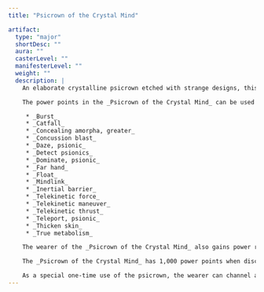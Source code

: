 ```yaml
---
title: "Psicrown of the Crystal Mind"

artifact:
  type: "major"
  shortDesc: ""
  aura: ""
  casterLevel: ""
  manifesterLevel: ""
  weight: ""
  description: |
    An elaborate crystalline psicrown etched with strange designs, this exceptional psicrown is so invested with power that it is considered an artifact.

    The power points in the _Psicrown of the Crystal Mind_ can be used to manifest any of the following powers at manifester level 20th (or at the wearer's manifester level if it is higher than 20th).

     * _Burst_
     * _Catfall_
     * _Concealing amorpha, greater_
     * _Concussion blast_
     * _Daze, psionic_
     * _Detect psionics_
     * _Dominate, psionic_
     * _Far hand_
     * _Float_
     * _Mindlink_
     * _Inertial barrier_
     * _Telekinetic force_
     * _Telekinetic maneuver_
     * _Telekinetic thrust_
     * _Teleport, psionic_
     * _Thicken skin_
     * _True metabolism_

    The wearer of the _Psicrown of the Crystal Mind_ also gains power resistance equal to 10 + his manifester level.

    The _Psicrown of the Crystal Mind_ has 1,000 power points when discovered. Anyone who dons the crown instantly knows the number of power points it has at the current time. The crown recharges itself, gaining back 1 power point per day if it currently has fewer than 1,000 points.

    As a special one-time use of the psicrown, the wearer can channel all the remaining charges in the psicrown into an uncontrolled burst of energy. The wearer triggers this use as a standard action. All within 20 feet of the wearer take hit points of damage equal to half the power points left in the staff (Reflex DC 18 half). The wearer inhabits a tiny eye of calm at the center of the destruction and is unharmed, but the psicrown is reduced to a burned-out cinder.
---
```

